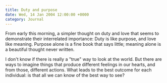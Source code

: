 ```yaml
---
title: Duty and purpose
date: Wed, 14 Jan 2004 12:00:00 +0000
category: Journal
---
```


From early this morning, a simpler thought on duty and love that seems
to demonstrate their interrelated importance: Duty is like purpose, and
love like meaning.  Purpose alone is a fine book that says little;
meaning alone is a beautiful thought never written.

I don't know if there is really a "true" way to look at the world.  But
there are ways to imagine things that produce different feelings in our
hearts, and from those, different actions.  What leads to the best
outcome for each individual: is that all we can know of the best way to
see?


